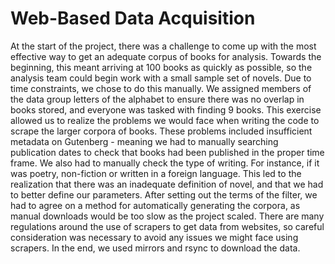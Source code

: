 # Web-Based Data Acquisition

At the start of the project, there was a challenge to come up with the most effective way to get an 
adequate corpus of books for analysis. Towards the beginning, this meant arriving at 100 books as
quickly as possible, so the analysis team could begin work with a small sample set of novels. Due
to time constraints, we chose to do this manually. We assigned members of the data group letters 
of the alphabet to ensure there was no overlap in books stored, and everyone was tasked with 
finding 9 books. This exercise allowed us to realize the problems we would face when writing the 
code to scrape the larger corpora of books. These problems included insufficient metadata on 
Gutenberg - meaning we had to manually searching publication dates to check that books had been 
published in the proper time frame. We also had to manually check the type of writing. For 
instance, if it was poetry, non-fiction or written in a foreign language. This led to the 
realization that there was an inadequate definition of novel, and that we had to better define our 
parameters. After setting out the terms of the filter, we had to agree on a method for 
automatically generating the corpora, as manual downloads would be too slow as the project scaled.
There are many regulations around the use of scrapers to get data from websites, so careful 
consideration was necessary to avoid any issues we might face using scrapers. In the end, we 
used mirrors and rsync to download the data.
